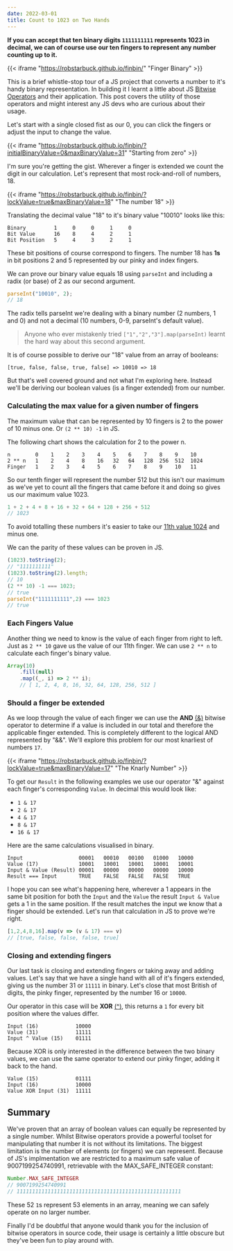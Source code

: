 ```yaml
---
date: 2022-03-01
title: Count to 1023 on Two Hands
---
```


__If you can accept that ten binary digits `1111111111` represents 1023 in decimal, we can of course use our ten fingers to represent any number counting up to it.__

{{< iframe "https://robstarbuck.github.io/finbin/" "Finger Binary" >}}

This is a brief whistle-stop tour of a JS project that converts a number to it's handy binary representation. In building it I learnt a little about JS [Bitwise Operators][BitwiseOperators] and their application. This post covers the utility of those operators and might interest any JS devs who are curious about their usage.

Let's start with a single closed fist as our 0, you can click the fingers or adjust the input to change the value.

{{< iframe "https://robstarbuck.github.io/finbin/?initialBinaryValue=0&maxBinaryValue=31" "Starting from zero" >}}

I'm sure you're getting the gist. Wherever a finger is extended we count the digit in our calculation. Let's represent that most rock-and-roll of numbers, 18.

{{< iframe "https://robstarbuck.github.io/finbin/?lockValue=true&maxBinaryValue=18" "The number 18" >}}

Translating the decimal value "18" to it's binary value "10010" looks like this:

```
Binary         1     0     0     1     0
Bit Value      16    8     4     2     1
Bit Position   5     4     3     2     1
```

These bit positions of course correspond to fingers. The number 18 has **1s** in bit positions 2 and 5 represented by our pinky and index fingers.

We can prove our binary value equals 18 using `parseInt` and including a radix (or base) of 2 as our second argument. 

```js
parseInt("10010", 2);
// 18
```

The radix tells parseInt we're dealing with a binary number (2 numbers, 1 and 0) and not a decimal (10 numbers, 0-9, parseInt's default value).

> Anyone who ever mistakenly tried `["1","2","3"].map(parseInt)` learnt the hard way about this second argument.

It is of course possible to derive our "18" value from an array of booleans:

```
[true, false, false, true, false] => 10010 => 18
```

But that's well covered ground and not what I'm exploring here. Instead we'll be deriving our boolean values (is a finger extended) from our number.

### Calculating the max value for a given number of fingers

The maximum value that can be represented by 10 fingers is 2 to the power of 10 minus one. Or `(2 ** 10) -1` in JS.

The following chart shows the calculation for 2 to the power n.

```
n        0    1    2    3    4    5    6    7    8    9    10
2 ** n   1    2    4    8    16   32   64   128  256  512  1024
Finger   1    2    3    4    5    6    7    8    9    10   11
```

So our tenth finger will represent the number 512 but this isn't our maximum as we've yet to count all the fingers that came before it and doing so gives us our maximum value 1023.

```js
1 + 2 + 4 + 8 + 16 + 32 + 64 + 128 + 256 + 512
// 1023
```

To avoid totalling these numbers it's easier to take our [11th value 1024](https://robstarbuck.github.io/finbin/?initialBinaryValue=1024&maxBinaryValue=2047) and minus one. 

We can the parity of these values can be proven in JS.

```js
(1023).toString(2);
// "1111111111"
(1023).toString(2).length;
// 10
(2 ** 10) -1 === 1023;
// true
parseInt("1111111111",2) === 1023
// true
```

### Each Fingers Value

Another thing we need to know is the value of each finger from right to left. Just as `2 ** 10` gave us the value of our 11th finger. We can use `2 ** n` to calculate each finger's binary value.

```js
Array(10)
    .fill(null)
    .map((_, i) => 2 ** i);
    // [ 1, 2, 4, 8, 16, 32, 64, 128, 256, 512 ]
```

### Should a finger be extended
As we loop through the value of each finger we can use the **AND** [(&)][BitwiseAnd] bitwise operator to determine if a value is included in our total and therefore the applicable finger extended. This is completely different to the logical AND represented by "&&". We'll explore this problem for our most knarliest of numbers `17`.


{{< iframe "https://robstarbuck.github.io/finbin/?lockValue=true&maxBinaryValue=17" "The Knarly Number" >}}

To get our `Result` in the following examples we use our operator "&" against each finger's corresponding `Value`. In decimal this would look like:

- `1 & 17`
- `2 & 17`
- `4 & 17`
- `8 & 17`
- `16 & 17`

Here are the same calculations visualised in binary.

```
Input                  00001   00010   00100   01000   10000
Value (17)             10001   10001   10001   10001   10001
Input & Value (Result) 00001   00000   00000   00000   10000
Result === Input       TRUE    FALSE   FALSE   FALSE   TRUE
```
I hope you can see what's happening here, wherever a 1 appears in the same bit position for both the `Input` and the `Value` the result `Input & Value` gets a 1 in the same position. If the result matches the input we know that a finger should be extended. Let's run that calculation in JS to prove we're right.

```js
[1,2,4,8,16].map(v => (v & 17) === v)
// [true, false, false, false, true]
```

### Closing and extending fingers

Our last task is closing and extending fingers or taking away and adding values. Let's say that we have a single hand with all of it's fingers extended, giving us the number 31 or `11111` in binary. Let's close that most British of digits, the pinky finger, represented by the number 16 or `10000`.

Our operator in this case will be **XOR** [(^)][Bitwise^], this returns a `1` for every bit position where the values differ.

```
Input (16)            10000
Value (31)            11111
Input ^ Value (15)    01111  
```

Because XOR is only interested in the difference between the two binary values, we can use the same operator to extend our pinky finger, adding it back to the hand.


```
Value (15)            01111
Input (16)            10000
Value XOR Input (31)  11111  
```

## Summary

We've proven that an array of boolean values can equally be represented by a single number. Whilst Bitwise operators provide a powerful toolset for manipulating that number it is not without its limitations. The biggest limitation is the number of elements (or fingers) we can represent. Because of JS's implmentation we are restricted to a maximum safe value of 9007199254740991, retrievable with the MAX_SAFE_INTEGER constant:

```js
Number.MAX_SAFE_INTEGER
// 9007199254740991
// 11111111111111111111111111111111111111111111111111111
```

These 52 `1`s represent 53 elements in an array, meaning we can safely operate on no larger number.

Finally I'd be doubtful that anyone would thank you for the inclusion of bitwise operators in source code, their usage is certainly a little obscure but they've been fun to play around with.

[BitwiseAnd]: https://developer.mozilla.org/en-US/docs/Web/JavaScript/Reference/Operators/Bitwise_AND
[BitwiseOperators]: https://developer.mozilla.org/en-US/docs/Web/JavaScript/Reference/Operators#binary_bitwise_operators
[Bitwise^]: https://developer.mozilla.org/en-US/docs/Web/JavaScript/Reference/Operators/Bitwise_XOR